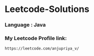 # Leetcode-Solutions

### Language : Java

### My Leetcode Profile link:
```
https://leetcode.com/anjupriya_v/
```
